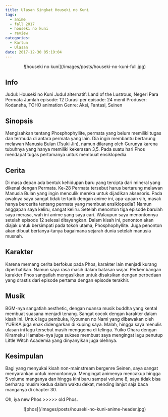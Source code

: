 ```yaml
---
title: Ulasan Singkat Houseki no Kuni
tags:
  - anime
  - fall 2017
  - houseki no kuni
  - review
categories:
  - Kartun
  - Ulasan
date: 2017-12-30 05:19:04
---
```


<div align="center">
![houseki no kuni](/images/posts/houseki-no-kuni-full.jpg)
</div>

## Info

Judul: Houseki no Kuni Judul alternatif: Land of the Lustrous, Negeri Para Permata Jumlah episode: 12 Durasi per episode: 24 menit Produser: Kodansha, TOHO animation Genre: Aksi, Fantasi, Seinen

## Sinopsis

Mengisahkan tentang Phosphophyllite, permata yang belum memiliki tugas dan termuda di antara permata yang lain. Dia ingin membantu bertarung melawan Manusia Bulan (Tsuki Jin), namun dilarang oleh Gurunya karena tubuhnya yang hanya memiliki kekerasan 3,5. Pada suatu hari Phos mendapat tugas pertamanya untuk membuat ensiklopedia.

## Cerita

Di masa depan ada bentuk kehidupan baru yang tercipta dari mineral yang dikenal dengan Permata. Ke-28 Permata tersebut harus bertarung melawan Manusia Bulan yang ingin menculik mereka untuk dijadikan aksesoris. Pada awalnya saya sangat tidak tertarik dengan anime ini, apa-apaan sih, masak hanya bercerita tentang permata yang membuat ensiklopedia? Namun anggapan saya keliru, sangat keliru. Setelah menonton tiga episode barulah saya merasa, wah ini anime yang saya cari. Walaupun saya menontonnya setelah episode 12 selesai ditayangkan. Dalam kisah ini, penonton akan diajak untuk bersimpati pada tokoh utama, Phosphophyllite. Juga penonton akan dibuat bertanya-tanya bagaimana sejarah dunia setelah manusia musnah.

## Karakter

Karena memang cerita berfokus pada Phos, karakter lain menjadi kurang diperhatikan. Namun saya rasa masih dalam batasan wajar. Perkembangan karakter Phos sangatlah mengasikkan untuk disaksikan dengan perbedaan yang drastis dari episode pertama dengan episode terakhir.

## Musik

BGM-nya sangatlah aesthetic, dengan nuansa musik buddha yang kental membuat suasana menjadi tenang. Sangat cocok dengan karakter dalam kisah ini. Untuk lagu pembuka, Kyoumen no Nami yang dibawakan oleh YURiKA juga enak didengarkan di kuping saya. Malah, hingga saya menulis ulasan ini lagu tersebut masih menggema di telinga. Yuiko Ohara dengan Kirameku Hamabe-nya juga sukses membuat saya mengingat lagu penutup Little Witch Academia yang dinyanyikan juga olehnya.

## Kesimpulan

Bagi yang menyukai kisah non-mainstream bergenre Seinen, saya sangat menyarankan untuk menontonnya. Mengingat animenya mencakup hingga 5 volume manganya dan hingga kini baru sampai volume 8, saya tidak bisa berharap musim kedua dalam waktu dekat, mending lanjut saja baca manganya di chapter 30.

Oh, iya new Phos >>>>> old Phos.
<div align="center">
![phos](/images/posts/houseki-no-kuni-anime-header.jpg)
</div>
	